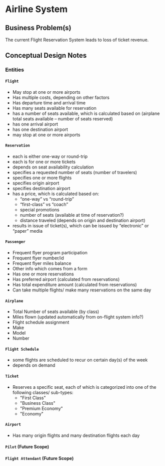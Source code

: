 # Airline System

## Business Problem(s)

The current Flight Reservation System leads to loss of ticket revenue.

## Conceptual Design Notes

### Entities

#### `Flight`

  + May stop at one or more airports
  + Has multiple costs, depending on other factors
  + Has departure time and arrival time
  + Has many seats available for reservation
  + has a number of seats available, which is calculated based on (airplane total seats available – number of seats reserved)
  + has one arrival airport
  + has one destination airport
  + may stop at one or more airports

#### `Reservation`

  + each is either one-way or round-trip
  + each is for one or more tickets
  + depends on seat availability calculation
  + specifies a requested number of seats (number of travelers)
  + specifies one or more flights
  + specifies origin airport
  + specifies destination airport
  + has a price, which is calculated based on:
    + “one-way” vs “round-trip”
    + “first-class” vs “coach”
    + special promotions
    + number of seats (available at time of reservation?)
    + distance traveled (depends on origin and destination airport)
  + results in issue of ticket(s), which can be issued by “electronic” or “paper” media

#### `Passenger`

  + Frequent flyer program participation
  + Frequent flyer number/id
  + Frequent flyer miles balance
  + Other info which comes from a form
  + Has one or more reservations
  + Has preferred airport (calculated from reservations)
  + Has total expenditure amount (calculated from reservations)
  + Can take multiple flights/ make many reservations on the same day

#### `Airplane`

  + Total Number of seats available (by class)
  + Miles flown (updated automatically from on-flight system info?)
  + Flight schedule assignment
  + Make
  + Model
  + Number

#### `Flight Schedule`

  + some flights are scheduled to recur on certain day(s) of the week
  + depends on demand

#### `Ticket`

  + Reserves a specific seat, each of which is categorized into one of the following classes/ sub-types:
    + "First Class"
    + "Business Class"
    + "Premium Economy"
    + "Economy"

#### `Airport`

  + Has many origin flights and many destination flights each day

#### `Pilot` (Future Scope)

#### `Flight Attendant` (Future Scope)
